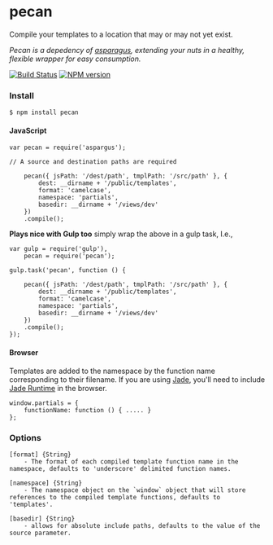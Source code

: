 pecan
=====

Compile your templates to a location that may or may not yet exist.

*Pecan is a depedency of [asparagus](http://joechapman.github.io/asparagus/), extending your nuts in a healthy, flexible wrapper for easy consumption.*

[![Build Status](https://travis-ci.org/JoeChapman/pecan.svg?branch=master)](https://travis-ci.org/JoeChapman/pecan)
[![NPM version](https://badge.fury.io/js/pecan.svg)](http://badge.fury.io/js/pecan)

### Install

```
$ npm install pecan
```

#### JavaScript
```
var pecan = require('aspargus');

// A source and destination paths are required

    pecan({ jsPath: '/dest/path', tmplPath: '/src/path' }, {
        dest: __dirname + '/public/templates',
        format: 'camelcase',
        namespace: 'partials',
        basedir: __dirname + '/views/dev'
    })
    .compile();
```

**Plays nice with Gulp too** simply wrap the above in a gulp task, I.e.,

```
var gulp = require('gulp'),
    pecan = require('pecan');

gulp.task('pecan', function () {

    pecan({ jsPath: '/dest/path', tmplPath: '/src/path' }, {
        dest: __dirname + '/public/templates',
        format: 'camelcase',
        namespace: 'partials',
        basedir: __dirname + '/views/dev'
    })
    .compile();
});
```

#### Browser
Templates are added to the namespace by the function name corresponding to their filename.
If you are using [Jade](http://jade-lang.com/), you'll need to include [Jade Runtime](https://raw.githubusercontent.com/visionmedia/jade/master/runtime.js) in the browser.
```
window.partials = {
    functionName: function () { ..... }
};
```

### Options
```
[format] {String}
    - The format of each compiled template function name in the namespace, defaults to 'underscore' delimited function names.

[namespace] {String}
    - The namespace object on the `window` object that will store references to the compiled template functions, defaults to 'templates'.

[basedir] {String}
    - allows for absolute include paths, defaults to the value of the source parameter.

```

